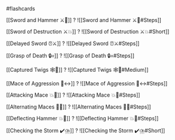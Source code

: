 #flashcards

[[Sword and Hammer ⚔️🔨]]
?
![[Sword and Hammer ⚔️🔨#Steps]]
<!--SR:!2024-06-08,24,150-->

[[Sword of Destruction ⚔️💥]]
?
![[Sword of Destruction ⚔️💥#Short]]
<!--SR:!2024-09-27,137,250-->

[[Delayed Sword ⏰⚔️]]
?
![[Delayed Sword ⏰⚔️#Steps]]
<!--SR:!2024-10-06,290,310-->

[[Grasp of Death 🔒💀]]
?
![[Grasp of Death 🔒💀#Steps]]
<!--SR:!2024-08-23,193,230-->

[[Captured Twigs 🕸️🌿]]
?
![[Captured Twigs 🕸️🌿#Medium]]
<!--SR:!2024-06-25,28,235-->

[[Mace of Aggression 🔨↔️]]
?
![[Mace of Aggression 🔨↔️#Steps]]
<!--SR:!2024-05-30,4,170-->

[[Attacking Mace 💥👊]]
?
![[Attacking Mace 💥👊#Steps]]
<!--SR:!2024-05-31,6,131-->

[[Alternating Maces 🔄✊]]
?
![[Alternating Maces 🔄✊#Steps]]
<!--SR:!2024-10-31,288,308-->

[[Deflecting Hammer 💥🔨]]
?
![[Deflecting Hammer 💥🔨#Steps]]
<!--SR:!2024-06-05,21,159-->

[[Checking the Storm ✔️⛈️]]
?
![[Checking the Storm ✔️⛈️#Short]]
<!--SR:!2024-06-03,5,130-->

